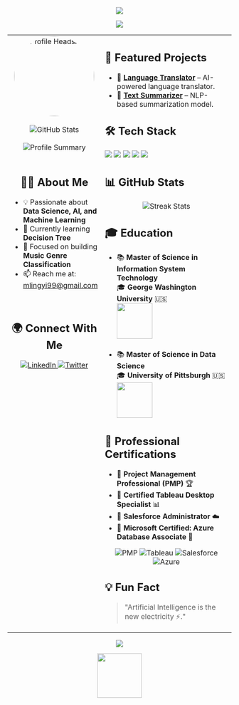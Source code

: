 <!-- Animated Banner -->
<p align="center">
  <img src="https://readme-typing-svg.herokuapp.com?color=F75C7E&size=25&center=true&vCenter=true&multiline=true&width=700&height=100&lines=🚀+Welcome+to+Summer's+GitHub+Profile!+👋;AI+%7C+Data+Science+%7C+Machine+Learning">
</p>

<!-- Black Background Effect -->
<div align="center">
  <img src="https://user-images.githubusercontent.com/74038190/225813708-98b745f2-7d22-48cf-9150-083f1b00d6c9.gif">
</div>

<table>
  <tr>
    <!-- Left Sidebar (Profile) -->
    <td width="35%" valign="top" align="center">
      <!-- Profile Headshot -->
      <img src="https://your-image-link-here.jpg" width="180" height="180" style="border-radius:50%;" alt="Profile Headshot">
      <br><br>
      <img src="https://github-readme-stats.vercel.app/api?username=SummerMeng&show_icons=true&theme=radical" alt="GitHub Stats">
      <br><br>
      <img src="https://github-profile-summary-cards.vercel.app/api/cards/profile-details?username=your-username&theme=radical" alt="Profile Summary">
      <br><br>
      <h2>👨‍💻 About Me</h2>
      <ul align="left">
        <li>💡 Passionate about <b>Data Science, AI, and Machine Learning</b></li>
        <li>🌱 Currently learning <b>Decision Tree</b></li>
        <li>🎯 Focused on building <b>Music Genre Classification</b></li>
        <li>📫 Reach me at: <a href="mailto:mlingyi99@gmail.com">mlingyi99@gmail.com</a></li>
      </ul>
      <br>
      <h2>🌍 Connect With Me</h2>
      <p>
        <a href="https://www.linkedin.com/in/lingyi-summer-meng-pmp-053193103/" target="_blank">
          <img src="https://img.shields.io/badge/LinkedIn-black?style=for-the-badge&logo=linkedin" alt="LinkedIn">
        </a>
        <a href="https://twitter.com/your-profile" target="_blank">
          <img src="https://img.shields.io/badge/Twitter-black?style=for-the-badge&logo=twitter" alt="Twitter">
        </a>
      </p>
    </td>

<!-- Right Sidebar (Projects, Tech Stack, Stats) -->
<td width="65%" valign="top">
<h2>📌 Featured Projects</h2>
      <ul>
        <li>🔹 <b><a href="https://github.com/your-username/project-1">Language Translator</a></b> – AI-powered language translator.</li>
        <li>🔹 <b><a href="https://github.com/your-username/project-2">Text Summarizer</a></b> – NLP-based summarization model.</li>
      </ul>

<h2>🛠️ Tech Stack</h2>
      <p align="left">
        <img src="https://img.shields.io/badge/Python-black?style=for-the-badge&logo=python">
        <img src="https://img.shields.io/badge/SQL-black?style=for-the-badge&logo=mysql">
        <img src="https://img.shields.io/badge/PyTorch-black?style=for-the-badge&logo=pytorch">
        <img src="https://img.shields.io/badge/R-black?style=for-the-badge&logo=r">
        <img src="https://img.shields.io/badge/SAS-black?style=for-the-badge&logo=sas">
      </p>

<h2>📊 GitHub Stats</h2>
      <p align="center">
        <img src="https://github-readme-streak-stats.herokuapp.com/?user=your-username&theme=dark" alt="Streak Stats">
      </p>
  <h2>🎓 Education</h2>
      <ul align="left">
        <li>📚 <b>Master of Science in Information System Technology</b><br>
          🎓 <b>George Washington University</b> 🇺🇸 <br>
          <img src="https://upload.wikimedia.org/wikipedia/commons/thumb/7/7b/George_Washington_University_seal.svg/150px-George_Washington_University_seal.svg.png" width="80">
        </li>
        <br>
        <li>📚 <b>Master of Science in Data Science</b><br>
          🎓 <b>University of Pittsburgh</b> 🇺🇸 <br>
          <img src="https://upload.wikimedia.org/wikipedia/en/thumb/8/80/University_of_Pittsburgh_seal.svg/120px-University_of_Pittsburgh_seal.svg.png" width="80">
        </li>
      </ul>

  <h2>📜 Professional Certifications</h2>
      <ul align="left">
        <li>📌 <b>Project Management Professional (PMP)</b> 🏆</li>
        <li>📌 <b>Certified Tableau Desktop Specialist</b> 📊</li>
        <li>📌 <b>Salesforce Administrator</b> ☁️</li>
        <li>📌 <b>Microsoft Certified: Azure Database Associate</b> 🔵</li>
      </ul>
      <p align="center">
        <img src="https://img.shields.io/badge/PMP-black?style=for-the-badge&logo=pmipmp" alt="PMP">
        <img src="https://img.shields.io/badge/Tableau-black?style=for-the-badge&logo=tableau" alt="Tableau">
        <img src="https://img.shields.io/badge/Salesforce-black?style=for-the-badge&logo=salesforce" alt="Salesforce">
        <img src="https://img.shields.io/badge/Azure-black?style=for-the-badge&logo=microsoftazure" alt="Azure">
      </p>

<h2>💡 Fun Fact</h2>
      <blockquote>
        "Artificial Intelligence is the new electricity ⚡."
      </blockquote>
    </td>
  </tr>
</table>

<!-- Animated Footer -->
<p align="center">
  <img src="https://readme-typing-svg.herokuapp.com?color=36BCF7&size=22&center=true&vCenter=true&multiline=true&width=600&height=50&lines=Thanks+for+visiting!+Have+a+great+day!+🚀">
</p>

<!-- Cool Waving Hand -->
<p align="center">
  <img src="https://raw.githubusercontent.com/innng/innng/master/assets/kyubey.gif" width="100">
</p>
